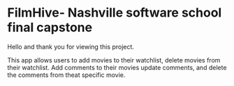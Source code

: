 # FilmHive- Nashville software school final capstone

Hello and thank you for viewing this project. 

This app allows users to add movies to their watchlist, delete movies from their watchlist.
Add comments to their movies update comments, and delete the comments from theat specific movie. 
